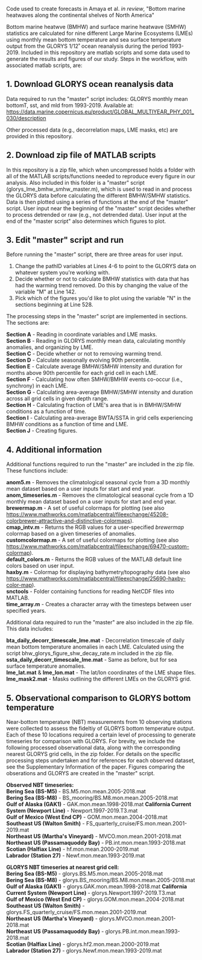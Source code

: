 Code used to create forecasts in Amaya et al. _in review_, "Bottom marine heatwaves along the continental shelves of North America"

Bottom marine heatwve (BMHW) and surface marine heatwave (SMHW) statistics are calculated for nine different Large Marine Ecosystems (LMEs) using monthly mean bottom temperature and sea surface temperature output from the GLORYS 1/12˚ ocean reanalysis during the period 1993-2019. Included in this repository are matlab scripts and some data used to generate the results and figures of our study. Steps in the workflow, with associated matlab scripts, are:

## 1. Download GLORYS ocean reanalysis data

Data required to run the "master" script includes: GLORYS monthly mean bottomT, sst, and mld from 1993-2019. Available at: https://data.marine.copernicus.eu/product/GLOBAL_MULTIYEAR_PHY_001_030/description

Other processed data (e.g., decorrelation maps, LME masks, etc) are provided in this repository.

## 2. Download zip file of MATLAB scripts

In this repository is a zip file, which when uncompressed holds a folder with all of the MATLAB scripts/functions needed to reproduce every figure in our analysis. Also included in this folder is a "master" script (glorys_lme_bmhw_smhw_master.m), which is used to read in and process the GLORYS data before calculating the different BMHW/SMHW statistics. Data is then plotted using a series of functions at the end of the "master" script. User input near the beginning of the "master" script decides whether to process detrended or raw (e.g., not detrended data). User input at the end of the "master script" also determines which figures to plot.

## 3. Edit "master" script and run

Before running the "master" script, there are three areas for user input.
  1. Change the pathID variables at Lines 4-6 to point to the GLORYS data on whatever system you're working with.
  2. Decide whether or not to calculate BMHW statistics with data that has had the warming trend removed. Do this by changing the value of the variable "M"      at Line 142.
  3. Pick which of the figures you'd like to plot using the variable "N" in the sections beginning at Line 528.

The processing steps in the "master" script are implemented in sections. The sections are:

**Section A** - Reading in coordinate variables and LME masks.  
**Section B** - Reading in GLORYS monthly mean data, calculating monthly anomalies, and organizing by LME.  
**Section C** - Decide whether or not to removing warming trend.  
**Section D** - Calculate seasonally evolving 90th percentile.  
**Section E** - Calculate average BMHW/SMHW intensity and duration for months above 90th percentile for each grid cell in each LME.  
**Section F** - Calculating how often SMHW/BMHW events co-occur (i.e., synchrony) in each LME.  
**Section G** - Calculating area-average BMHW/SMHW intensity and duration across all grid cells in given depth range.  
**Section H** - Calculating fraction of LME's area that is in BMHW/SMHW conditions as a function of time.    
**Section I** - Calculating area-average BWTA/SSTA in grid cells experiencing BMHW conditions as a function of time and LME.  
**Section J** - Creating figures.  

## 4. Additional information

Additional functions required to run the "master" are included in the zip file. These functions include:  

**anom5.m**           - Removes the climatological seasonal cycle from a 3D monthly mean dataset based on a user inputs for start and end year. 
**anom_timeseries.m** - Removes the climatological seasonal cycle from a 1D monthly mean dataset based on a user inputs for start and end year. 
**brewermap.m**       - A set of useful colormaps for plotting (see also 
                   https://www.mathworks.com/matlabcentral/fileexchange/45208-colorbrewer-attractive-and-distinctive-colormaps).  
**cmap_intv.m**       - Returns the RGB values for a user-specified _brewermap_ colormap based on a given timeseries of anomalies.  
**customcolormap.m**  - A set of useful colormaps for plotting (see also https://www.mathworks.com/matlabcentral/fileexchange/69470-custom-colormap).  
**default_colors.m**  - Returns the RGB values of the MATLAB default line colors based on user input.  
**haxby.m**           - Colormap for displaying bathymetry/topography data (see also https://www.mathworks.com/matlabcentral/fileexchange/25690-haxby-color-map).  
**snctools**          - Folder containing functions for reading NetCDF files into MATLAB.  
**time_array.m**      - Creates a character array with the timesteps between user specified years.  

Additional data required to run the "master" are also included in the zip file. This data includes:  

**bta_daily_decorr_timescale_lme.mat**  -  Decorrelation timescale of daily mean bottom temperature anomalies in each LME. Calculated using the script                                                bhw_glorys_figure_shw_decay_rate.m included in the zip file.  
**ssta_daily_decorr_timescale_lme.mat** -  Same as before, but for sea surface temperature anomalies.  
**lme_lat.mat** & **lme_lon.mat**          -  The lat/lon coordinates of the LME shape files.  
**lme_mask2.mat**                      -  Masks outlining the different LMEs on the GLORYS grid. 

## 5. Observational comparison to GLORYS bottom temperature

Near-bottom temperature (NBT) measurements from 10 observing stations were collected to assess the fideltiy of GLORYS bottom temperature output. Each of these 10 locations required a certain level of processing to generate timeseries for comparison with GLORYS. For brevity, we include the following processed observational data, along with the corresponding nearest GLORYS grid cells, in the zip folder. For details on the specific processing steps undertaken and for references for each observed dataset, see the Supplementary Information of the paper. Figures comparing the obserations and GLORYS are created in the "master" script.

**Observed NBT timeseries:**  
**Bering Sea (BS-M5)** - BS.M5.mon.mean.2005-2018.mat  
**Bering Sea (BS-M8)** - BS_mooring/BS.M8.mon.mean.2005-2018.mat  
**Gulf of Alaska (GAK1)** - GAK.mon.mean.1998-2018.mat 
**California Current System (Newport Line)** - Newport.1997-2019.T3.mat  
**Gulf of Mexico (West End CP)** - GOM.mon.mean.2004-2018.mat  
**Southeast US (Walton Smith)** - FS_quarterly_cruise/FS.mon.mean.2001-2019.mat  
**Northeast US (Martha's Vineyard)** - MVCO.mon.mean.2001-2018.mat  
**Northeast US (Passamaquoddy Bay)** - PB.int.mon.mean.1993-2018.mat  
**Scotian (Halfiax Line)** - hf.mon.mean.2000-2019.mat  
**Labrador (Station 27)** - Newf.mon.mean.1993-2019.mat  

**GLORYS NBT timeseries at nearest grid cell:**  
**Bering Sea (BS-M5)** - glorys.BS.M5.mon.mean.2005-2018.mat  
**Bering Sea (BS-M8)** - glorys.BS_mooring/BS.M8.mon.mean.2005-2018.mat  
**Gulf of Alaska (GAK1)** - glorys.GAK.mon.mean.1998-2018.mat 
**California Current System (Newport Line)** - glorys.Newport.1997-2019.T3.mat  
**Gulf of Mexico (West End CP)** - glorys.GOM.mon.mean.2004-2018.mat  
**Southeast US (Walton Smith)** - glorys.FS_quarterly_cruise/FS.mon.mean.2001-2019.mat  
**Northeast US (Martha's Vineyard)** - glorys.MVCO.mon.mean.2001-2018.mat  
**Northeast US (Passamaquoddy Bay)** - glorys.PB.int.mon.mean.1993-2018.mat  
**Scotian (Halfiax Line)** - glorys.hf2.mon.mean.2000-2019.mat  
**Labrador (Station 27)** - glorys.Newf.mon.mean.1993-2019.mat  
